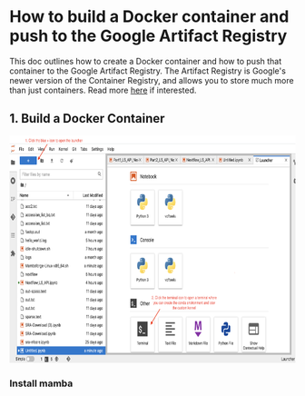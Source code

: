 # How to build a Docker container and push to the Google Artifact Registry

This doc outlines how to create a Docker container and how to push that container to the Google Artifact Registry. The Artifact Registry is Google's newer version of the Container Registry, and allows you to store much more than just containers. Read more [here](https://cloud.google.com/blog/products/application-development/understanding-artifact-registry-vs-container-registry) if interested.

## 1. Build a Docker Container



<img src="/images/launch_terminal.png" width="550" height="400">

### Install mamba
```
